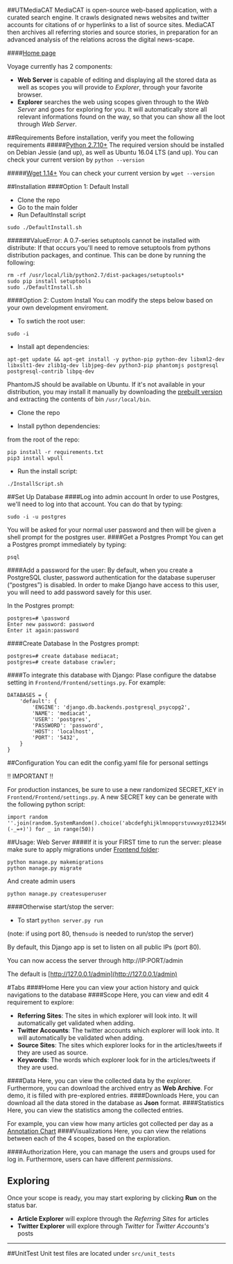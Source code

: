 ##UTMediaCAT
MediaCAT is open-source web-based application, with a curated search engine. It crawls designated news websites and twitter accounts for citations of or hyperlinks to a list of source sites. MediaCAT then archives all referring stories and source stories, in preparation for an advanced analysis of the relations across the digital news-scape.

####[Home page](https://mediacat.utsc.utoronto.ca/)

Voyage currently has 2 components:
* __Web Server__ is capable of editing and displaying all the stored data as well as scopes you will provide to _Explorer_, through your favorite browser.
* __Explorer__ searches the web using scopes given through to the _Web Server_ and goes for exploring for you. It will automatically store all relevant informations found on the way, so that you can show all the loot through _Web Server_.


##Requirements
Before installation, verify you meet the following requirements
#####[Python 2.7.10+](https://www.python.org/downloads/release/python-2710/)
The required version should be installed on Debian Jessie (and up), as well as Ubuntu 16.04 LTS (and up). You can check your current version by `python --version`


#####[Wget 1.14+](http://www.gnu.org/software/wget/)
You can check your current version by `wget --version`

##Installation
####Option 1: Default Install
* Clone the repo
* Go to the main folder
* Run DefaultInstall script
```
sudo ./DefaultInstall.sh
```

######ValueError: A 0.7-series setuptools cannot be installed with distribute:
If that occurs you'll need to remove setuptools from pythons distribution packages, and continue. This can be done by running the following:
```
rm -rf /usr/local/lib/python2.7/dist-packages/setuptools*
sudo pip install setuptools
sudo ./DefaultInstall.sh
```

####Option 2: Custom Install
You can modify the steps below based on your own development enviroment.
* To swtich the root user:
```
sudo -i
```
* Install apt dependencies:
```
apt-get update && apt-get install -y python-pip python-dev libxml2-dev libxslt1-dev zlib1g-dev libjpeg-dev python3-pip phantomjs postgresql postgresql-contrib libpq-dev
```
PhantomJS should be available on Ubuntu. If it's not available in your distribution, you may install it manually by downloading the [prebuilt version](http://phantomjs.org/download.html) and extracting the contents of bin `/usr/local/bin`.

* Clone the repo

* Install python dependencies:

from the root of the repo:
```
pip install -r requirements.txt
pip3 install wpull
```

* Run the install script:
```
./InstallScript.sh
```
##Set Up Database
####Log into admin account
In order to use Postgres, we'll need to log into that account. You can do that by typing:
```
sudo -i -u postgres
```
You will be asked for your normal user password and then will be given a shell prompt for the postgres user.
####Get a Postgres Prompt
You can get a Postgres prompt immediately by typing:
```
psql
```
####Add a password for the user:
By default, when you create a PostgreSQL cluster, password authentication for the database superuser (“postgres”) is disabled. In
order to make Django have access to this user, you will need to add password savely for this user.

In the Postgres prompt:
```
postgres=# \password
Enter new password: password
Enter it again:password
```
####Create Database
In the Postgres prompt:
```
postgres=# create database mediacat;
postgres=# create database crawler;
```
 
####To integrate this database with Django:
Plase configure the databse setting in  `Frontend/Frontend/settings.py`. 
For example:
```
DATABASES = {
    'default': {
        'ENGINE': 'django.db.backends.postgresql_psycopg2',
        'NAME': 'mediacat',
        'USER': 'postgres',
        'PASSWORD': 'password',
        'HOST': 'localhost',
        'PORT': '5432',
    }
}
```


##Configuration
You can edit the config.yaml file for personal settings

:bangbang: IMPORTANT :bangbang: 

For production instances, be sure to use a new randomized SECRET_KEY in `Frontend/Frontend/settings.py`. 
A new SECRET key can be generate with the following python script:
```
import random
''.join(random.SystemRandom().choice('abcdefghijklmnopqrstuvwxyz0123456789!@#$%^&*(-_=+)') for _ in range(50))
```

##Usage: Web Server
####If it is your FIRST time to run the server:
please make sure to apply migrations under [Frontend folder](https://github.com/UTMediaCAT/Voyage/tree/master/Frontend):
```
python manage.py makemigrations
python manage.py migrate
```
And create admin users
```
python manage.py createsuperuser
```

####Otherwise start/stop the server:

* To start `python server.py run`

(note: if using port 80, then```sudo``` is needed to run/stop the server) 

By default, this Django app is set to listen on all public IPs (port 80).

You can now access the server through http://IP:PORT/admin

The default is [http://127.0.0.1/admin](http://127.0.0.1/admin)



#Tabs
####Home
Here you can view your action history and quick navigations to the database
####Scope
Here, you can view and edit 4 requirement to explore:
* __Referring Sites__: The sites in which explorer will look into. It will automatically get validated when adding.
* __Twitter Accounts__: The twitter accounts which explorer will look into. It will automatically be validated when adding.
* __Source Sites__: The sites which explorer looks for in the articles/tweets if they are used as source.
* __Keywords__: The words which explorer look for in the articles/tweets if they are used.

####Data
Here, you can view the collected data by the explorer. Furthermore, you can download the archived entry as __Web Archive__.
For demo, it is filled with pre-explored entries.
####Downloads
Here, you can download all the data stored in the database as __Json__ format.
####Statistics
Here, you can view the statistics among the collected entries.

For example, you can view how many articles got collected per day as a [Annotation Chart](https://developers.google.com/chart/interactive/docs/gallery/annotationchart)
####Visualizations
Here, you can view the relations between each of the 4 scopes, based on the exploration.

####Authorization
Here, you can manage the users and groups used for log in.
Furthermore, users can have different _permissions_.

## Exploring
Once your scope is ready, you may start exploring by clicking __Run__ on the status bar.
* __Article Explorer__ will explore through the _Referring Sites_ for articles
* __Twitter Explorer__ will explore through _Twitter_ for _Twitter Accounts's_ posts

___

##UnitTest
Unit test files are located under `src/unit_tests`
